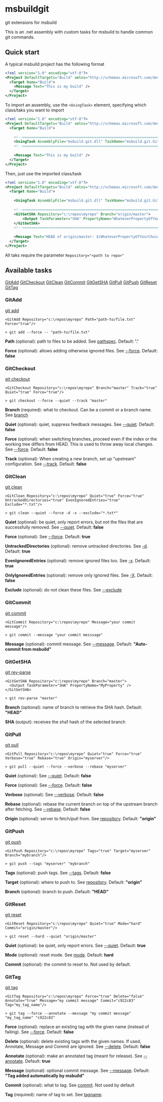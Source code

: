 # msbuildgit
git extensions for msbuild

This is an .net assembly with custom tasks for msbuild to handle common git commands.


## Quick start

A typical msbuild project has the following format
```xml
<?xml version="1.0" encoding="utf-8"?>
<Project DefaultTargets="Build" xmlns="http://schemas.microsoft.com/developer/msbuild/2003">
  <Target Name="Build">
    <Message Text="This is my build" />
  </Target>
</Project>
```

To import an assembly, use the `<UsingTask>` element, specifying which class/taks you want to import
```xml
<?xml version="1.0" encoding="utf-8"?>
<Project DefaultTargets="Build" xmlns="http://schemas.microsoft.com/developer/msbuild/2003">
  <Target Name="Build">
    
    <!--======================================================================-->
    <UsingTask AssemblyFile="msbuild.git.dll" TaskName="msbuild.git.GitGetSHA" />
    <!--======================================================================-->
    
    <Message Text="This is my build" />
  </Target>
</Project>
```

Then, just use the imported class/task
```xml
<?xml version="1.0" encoding="utf-8"?>
<Project DefaultTargets="Build" xmlns="http://schemas.microsoft.com/developer/msbuild/2003">
  <Target Name="Build">
    
    <UsingTask AssemblyFile="msbuild.git.dll" TaskName="msbuild.git.GitGetSHA" />
    
    <!--======================================================================-->
    <GitGetSHA Repository="c:\repos\myrepo" Branch="origin/master">
        <Output TaskParameter="SHA" PropertyName="WhateverPropertyOfYourChoice" />
    </GitGetSHA>
    <!--======================================================================-->
    
    <Message Text="HEAD of origin/master: $(WhateverPropertyOfYourChoice)" />
  </Target>
</Project>
```
All taks require the parameter `Repository="<path to repo>"`

## Available tasks

[GitAdd](#GitAdd)
[GitCheckout](#GitCheckout)
[GitClean](#GitClean)
[GitCommit](#GitCommit)
[GitGetSHA](#GitGetSHA)
[GitPull](#GitPull)
[GitPush](#GitPush)
[GitReset](#GitReset)
[GitTag](#GitTag)

### <a name="GitAdd"></a>GitAdd

[git add](https://git-scm.com/docs/git-add)

```<GitAdd Repository="c:\repos\myrepo" Path="path-to/file.txt" Force="true"/>```

```> git add --force -- "path-to/file.txt"```

__Path__ (optional): path to files to be added. See [pathspec](https://git-scm.com/docs/git-add#Documentation/git-add.txt-ltpathspecgt82308203). Default: __'.'__

__Force__ (optional): allows adding otherwise ignored files. See [--force](https://git-scm.com/docs/git-add#Documentation/git-add.txt---force). Default: __false__


### <a name="GitCheckout"></a>GitCheckout

[git checkout](https://git-scm.com/docs/git-checkout)

```<GitCheckout Repository="c:\repos\myrepo" Branch="master" Track="true" Quiet="true" Force="true"/>```

```> git checkout --force --quiet --track "master"```

__Branch__ (required): what to checkout. Can be a commit or a branch name. See [branch](https://git-scm.com/docs/git-checkout#Documentation/git-checkout.txt-ltbranchgt)

__Quiet__ (optional): quiet, suppress feedback messages. See [--quiet](https://git-scm.com/docs/git-checkout#Documentation/git-checkout.txt--q). Default: __false__

__Force__ (optional): when switching branches, proceed even if the index or the working tree differs from HEAD. This is used to throw away local changes. See [--force](https://git-scm.com/docs/git-checkout#Documentation/git-checkout.txt---force). Default: __false__

__Track__ (optional): When creating a new branch, set up "upstream" configuration. See [--track](https://git-scm.com/docs/git-checkout#Documentation/git-checkout.txt---track). Default: __false__


### <a name="GitClean"></a>GitClean

[git clean](https://git-scm.com/docs/git-clean)

```<GitClean Repository="c:\repos\myrepo" Quiet="true" Force="true" UntrackedDirectories="true" EvenIgnoredEntries="true" Exclude="*.txt"/>```

```> git clean --quiet --force -d -x --exclude="*.txt*"```

__Quiet__ (optional): be quiet, only report errors, but not the files that are successfully removed. See [--quiet](https://git-scm.com/docs/git-clean#Documentation/git-clean.txt---quiet). Default: __false__

__Force__ (optional): See [--force](https://git-scm.com/docs/git-clean#Documentation/git-clean.txt---force). Default: __true__

__UntrackedDirectories__ (optional): remove untracked directories. See [-d](https://git-scm.com/docs/git-clean#Documentation/git-clean.txt--d). Default: __true__

__EvenIgnoredEntries__ (optional): remove ignored files too. See [-x](https://git-scm.com/docs/git-clean#Documentation/git-clean.txt--x). Default: __true__

__OnlyIgnoredEntries__ (optional): remove only ignored files. See [-X](https://git-scm.com/docs/git-clean#Documentation/git-clean.txt--X). Default: __false__

__Exclude__ (optional): do not clean these files. See [--exclude](https://git-scm.com/docs/git-clean#Documentation/git-clean.txt---excludeltpatterngt)


### <a name="GitCommit"></a>GitCommit

[git commit](https://git-scm.com/docs/git-commit)

```<GitCommit Repository="c:\repos\myrepo" Message="your commit message"/>```

```> git commit --message "your commit messsage"```

__Message__ (optional): commit message. See [--message](https://git-scm.com/docs/git-commit#Documentation/git-commit.txt---messageltmsggt). Default: __"Auto-commit from msbuild"__


### <a name="GitGetSHA"></a>GitGetSHA

[git rev-parse](https://git-scm.com/docs/git-rev-parse)

```
<GitGetSHA Repository="c:\repos\myrepo" Branch="master">
  <Output TaskParameter="SHA" PropertyName="MyProperty" />
</GitGetSHA>
```

```> git rev-parse "master"```

__Branch__ (optional): name of branch to retrieve the SHA hash. Default: __"HEAD"__

__SHA__ (output): receives the sha1 hash of the selected branch


### <a name="GitPull"></a>GitPull

[git pull]()

```<GitPull Repository="c:\repos\myrepo" Quiet="true" Force="true" Verbose="true" Rebase="true" Origin="myserver"/>```

```> git pull --quiet --force --verbose --rebase "myserver"```

__Quiet__ (optional): See [--quiet](https://git-scm.com/docs/git-pull#Documentation/git-pull.txt---quiet). Default: __false__

__Force__ (optional): See [--force](https://git-scm.com/docs/git-pull#Documentation/git-pull.txt---force). Default: __false__

__Verbose__ (optional): See [--verbose](https://git-scm.com/docs/git-pull#Documentation/git-pull.txt---verbose). Default: __false__

__Rebase__ (optional): rebase the current branch on top of the upstream branch after fetching. See [--rebase](https://git-scm.com/docs/git-pull#Documentation/git-pull.txt---rebasefalsetruemergespreserveinteractive). Default: __false__

__Origin__ (optional): server to fetch/pull from. See [repository](https://git-scm.com/docs/git-pull#Documentation/git-pull.txt-ltrepositorygt). Default: __"origin"__


### <a name="GitPush"></a>GitPush

[git push](https://git-scm.com/docs/git-push)

```<GitPush Repository="c:\repos\myrepo" Tags="true" Target="myserver" Branch="mybranch"/>```

```> git push --tags "myserver" "mybranch"```

__Tags__ (optional): push tags. See [--tags](https://git-scm.com/docs/git-push#Documentation/git-push.txt---tags). Default: __false__

__Target__ (optional): where to push to. See [repository](https://git-scm.com/docs/git-push#Documentation/git-push.txt-ltrepositorygt). Default: __"origin"__

__Branch__ (optional): branch to push. Default: __"HEAD"__


### <a name="GitReset"></a>GitReset

[git reset](https://git-scm.com/docs/git-reset)

```<GitReset Repository="c:\repos\myrepo" Quiet="true" Mode="hard" Commit="origin/master"/>```

```> git reset --hard --quiet "origin/master"```

__Quiet__ (optional): be quiet, only report errors. See [--quiet](https://git-scm.com/docs/git-reset#Documentation/git-reset.txt---quiet). Default: __true__

__Mode__ (optional): reset mode. See [mode](https://git-scm.com/docs/git-reset#Documentation/git-reset.txt-emgitresetemltmodegtltcommitgt). Default: __hard__

__Commit__ (optional): the commit to reset to. Not used by default.


### <a name="GitTag"></a>GitTag

[git tag](https://git-scm.com/docs/git-tag)

```<GitTag Repository="c:\repos\myrepo" Force="true" Delete="false" Annotate="true" Message="my commit message" Commit="c922c83" Tag="my_tag_name"/>```

```> git tag --force --annotate --message "my commit message" "my_tag_name" "c922c83"```

__Force__ (optional): replace an existing tag with the given name (instead of failing). See [--force](https://git-scm.com/docs/git-tag#Documentation/git-tag.txt---force). Default: __false__

__Delete__ (optional): delete existing tags with the given names. If used, Annotate, Message and Commit are ignored. See [--delete](https://git-scm.com/docs/git-tag#Documentation/git-tag.txt---delete). Default: __false__

__Annotate__ (optional): make an annotated tag (meant for release). See [--annotate](https://git-scm.com/docs/git-tag#Documentation/git-tag.txt---annotate). Default: __true__

__Message__ (optional): optional commit message. See [--message](https://git-scm.com/docs/git-tag#Documentation/git-tag.txt---messageltmsggt). Default: __"Tag added automatically by msbuild"__

__Commit__ (optional): what to tag. See [commit](https://git-scm.com/docs/git-tag#Documentation/git-tag.txt-ltcommitgt). Not used by default

__Tag__ (required): name of tag to set. See [tagname](https://git-scm.com/docs/git-tag#Documentation/git-tag.txt-lttagnamegt).

